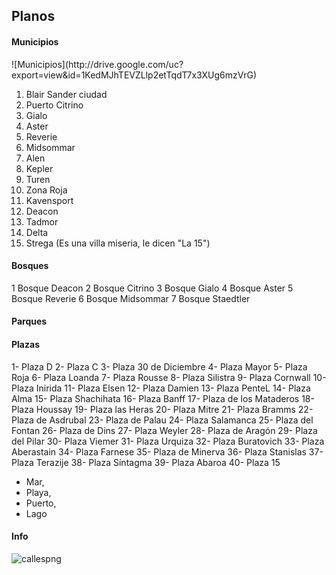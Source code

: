 
<h2>Planos</h2>

<h4>Municipios</h4>
![Municipios](http://drive.google.com/uc?export=view&id=1KedMJhTEVZLlp2etTqdT7x3XUg6mzVrG)

1. Blair Sander ciudad
1. Puerto Citrino
1. Gialo
1. Aster
1. Reverie
1. Midsommar
1. Alen
1. Kepler
1. Turen
1. Zona Roja
1. Kavensport
1. Deacon
1. Tadmor	
1. Delta
1. Strega (Es una villa miseria,
le dicen "La 15")

<h4>Bosques</h4>

1 Bosque Deacon
2 Bosque Citrino
3 Bosque Gialo
4 Bosque Aster
5 Bosque Reverie
6 Bosque Midsommar
7 Bosque Staedtler

<h4>Parques</h4>

<h4>Plazas</h4>

1- Plaza D
2- Plaza C
3- Plaza 30 de Diciembre
4- Plaza Mayor
5- Plaza Roja
6- Plaza Loanda
7- Plaza Rousse
8- Plaza Silistra
9- Plaza Cornwall
10- Plaza Inirida
11- Plaza Elsen
12- Plaza Damien
13- Plaza PenteL
14- Plaza Alma
15- Plaza Shachihata
16- Plaza Banff
17- Plaza de los Mataderos
18- Plaza Houssay
19- Plaza las Heras
20- Plaza Mitre
21- Plaza Bramms
22- Plaza de Asdrubal
23- Plaza de Palau
24- Plaza Salamanca
25- Plaza del Fontan
26- Plaza de Dins
27- Plaza Weyler
28- Plaza de Aragón
29- Plaza del Pilar
30- Plaza Viemer
31- Plaza Urquiza
32- Plaza Buratovich
33- Plaza Aberastain
34- Plaza Farnese
35- Plaza de Minerva
36- Plaza Stanislas
37- Plaza Terazije
38- Plaza Síntagma
39- Plaza Abaroa
40- Plaza 15

- Mar,
- Playa,
- Puerto,
- Lago

<h4>Info</h4>

![callespng](http://drive.google.com/uc?export=view&id=1mSd36QUwBhSlXb-JCqnH0TalrIyME0Nj)
